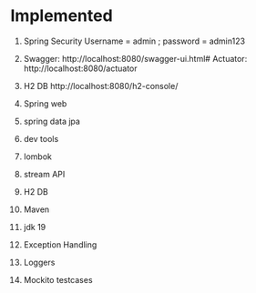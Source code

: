Implemented
===========
1. Spring Security
  Username = admin ; password = admin123

2. Swagger:
 http://localhost:8080/swagger-ui.html#
Actuator:
  http://localhost:8080/actuator
3. H2 DB
 http://localhost:8080/h2-console/



4. Spring web
5. spring data jpa
6. dev tools
7. lombok
8. stream API
9. H2 DB
10. Maven
11. jdk 19
12. Exception Handling
13. Loggers
14. Mockito testcases

